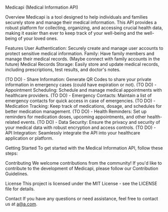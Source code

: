 Medicapi (Medical Information API)

Overview
Medicapi is a tool designed to help individuals and families securely store and manage their medical information. This API provides a robust platform for collecting, organizing, and accessing crucial health data, making it easier than ever to keep track of your well-being and the well-being of your loved ones.

Features
User Authentication: Securely create and manage user accounts to protect sensitive medical information.
Family: Have family members and manage their medical records. (Maybe connect with family accounts in the future)
Medical Records Storage: Easily store and update medical records, including prescriptions, test results, and doctor's notes.

(TO DO) - Share Information: Generate QR Codes to share your private information in emergency cases (could have expiration or not). 
(TO DO) - Appointment Scheduling: Schedule and manage medical appointments with healthcare providers.
(TO DO) - Emergency Contacts: Maintain a list of emergency contacts for quick access in case of emergencies.
(TO DO) - Medication Tracking: Keep track of medications, dosage, and schedules for better medication management.
(TO DO) - Health Reminders: Set up reminders for medication doses, upcoming appointments, and other health-related events.
(TO DO) - Data Security: Ensure the privacy and security of your medical data with robust encryption and access controls.
(TO DO) - API Integration: Seamlessly integrate the API into your healthcare application or platform.

Getting Started
To get started with the Medical Information API, follow these steps:

Contributing
We welcome contributions from the community! If you'd like to contribute to the development of Medicapi, please follow our Contribution Guidelines.

License
This project is licensed under the MIT License - see the LICENSE file for details.

Contact
If you have any questions or need assistance, feel free to contact us at a@a.com.

